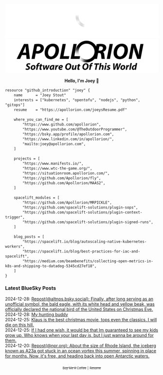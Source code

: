 ![Personal Website](https://raw.githubusercontent.com/Apollorion/apollorion/main/logos/new-large-white-transparent.png#gh-dark-mode-only)![Personal Website](https://raw.githubusercontent.com/Apollorion/apollorion/main/logos/new-large-black-transparent.png#gh-light-mode-only)

<p align="center">
    <b>Hello, I'm Joey 👋</b>
</p>

```hcl
resource "github_introduction" "joey" {
    name      = "Joey Stout"
    interests = ["kubernetes", "opentofu", "nodejs", "python", "gitops"]
    resume    = "https://apollorion.com/joeysResume.pdf"

    where_you_can_find_me = [
        "https://www.github.com/apollorion",
        "https://www.youtube.com/@TheOutdoorProgrammer",
        "https://bsky.app/profile/apollorion.com",
        "https://www.linkedin.com/in/apollorion/",
        "mailto:joey@apollorion.com",
    ]

    projects = [
        "https://www.manifests.io/",
        "https://www.wtc-the-game.org/",
        "https://situationroom.apollorion.com/",
        "https://github.com/Apollorion/fly",
        "https://github.com/Apollorion/MAAS2",
    ]

    spacelift_modules = [
        "https://github.com/Apollorion/MRPICKLE",
        "https://github.com/spacelift-solutions/plugin-sops",
        "https://github.com/spacelift-solutions/plugin-context-trigger",
        "https://github.com/spacelift-solutions/plugin-signed-runs",
    ]

    blog_posts = [
        "https://spacelift.io/blog/autoscaling-native-kubernetes-workers",
        "https://spacelift.io/blog/best-practices-for-iac-and-spacelift",
        "https://medium.com/beambenefits/collecting-open-metrics-in-k8s-and-shipping-to-datadog-5345cd27ef18",
    ]
}
```

### Latest BlueSky Posts
2024-12-28: [Repost(@altnps.bsky.social): Finally, after long serving as an unofficial symbol, the bald eagle, with its white head and yellow beak, was officially declared the national bird of the United States on Christmas Eve. ](https://bsky.app/profile/altnps.bsky.social/post/3ledfwrjhws2b)  
2024-12-28: [My hunting buddy ](https://bsky.app/profile/apollorion.com/post/3lefcwgrdxk2h)  
2024-12-25: [Klaus is the best christmas movie, tops even the classics. I will die on this hill. ](https://bsky.app/profile/apollorion.com/post/3le5paqjrqs2n)  
2024-12-25: [If I had one wish, it would be that Im guaranteed to see my kids grow up. Who knows when your last day is, but I just wanna be around for them. ](https://bsky.app/profile/apollorion.com/post/3le45wacyuk2e)  
2024-12-20: [Repost(@npr.org): About the size of Rhode Island, the iceberg known as A23a got stuck in an ocean vortex this summer, spinning in place for months. Now, it's free, and heading back into open Antarctic waters. ](https://bsky.app/profile/npr.org/post/3ldr6tvosac2u)  


<p align="center">
    <a href="https://www.buymeacoffee.com/apollorion"><sub><sub>Buy Me A Coffee</sub></sub></a> <sub><sub>|</sub></sub> <a href="https://apollorion.com/joeysResume.pdf"><sub><sub>Resume</sub></sub></a>
</p>
